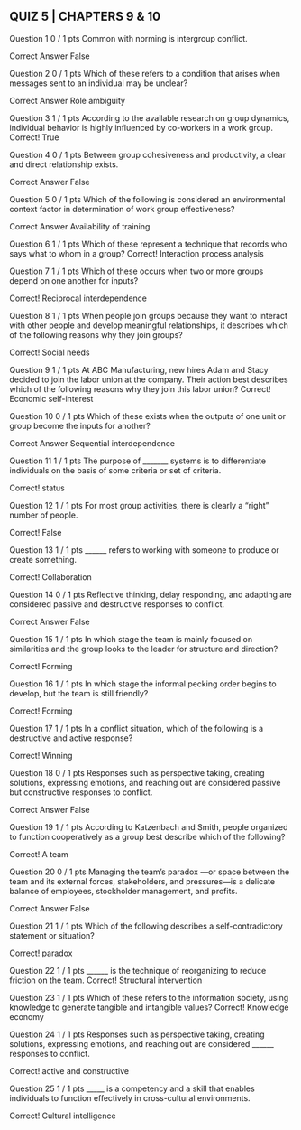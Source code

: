 ## QUIZ 5 | CHAPTERS 9 & 10

Question 1
0 / 1 pts
Common with norming is intergroup conflict.

Correct Answer
  False

Question 2
0 / 1 pts
Which of these refers to a condition that arises when messages sent to an individual may be unclear?

Correct Answer
  Role ambiguity


Question 3
1 / 1 pts
According to the available research on group dynamics, individual behavior is highly influenced by co-workers in a work group.
Correct!
  True


Question 4
0 / 1 pts
Between group cohesiveness and productivity, a clear and direct relationship exists.

Correct Answer
  False

Question 5
0 / 1 pts
Which of the following is considered an environmental context factor in determination of work group effectiveness?

Correct Answer
  Availability of training

Question 6
1 / 1 pts
Which of these represent a technique that records who says what to whom in a group?
Correct!
  Interaction process analysis


Question 7
1 / 1 pts
Which of these occurs when two or more groups depend on one another for inputs?

Correct!
  Reciprocal interdependence


Question 8
1 / 1 pts
When people join groups because they want to interact with other people and develop meaningful relationships, it describes which of the following reasons why they join groups?

Correct!
  Social needs


Question 9
1 / 1 pts
At ABC Manufacturing, new hires Adam and Stacy decided to join the labor union at the company. Their action best describes which of the following reasons why they join this labor union?
Correct!
  Economic self-interest


Question 10
0 / 1 pts
Which of these exists when the outputs of one unit or group become the inputs for another?

Correct Answer
  Sequential interdependence

Question 11
1 / 1 pts
The purpose of _______ systems is to differentiate individuals on the basis of some criteria or set of criteria.

Correct!
  status


Question 12
1 / 1 pts
For most group activities, there is clearly a “right” number of people.

Correct!
  False

Question 13
1 / 1 pts
______ refers to working with someone to produce or create something.

Correct!
  Collaboration

Question 14
0 / 1 pts
Reflective thinking, delay responding, and adapting are considered passive and destructive responses to conflict.

Correct Answer
  False

Question 15
1 / 1 pts
In which stage the team is mainly focused on similarities and the group looks to the leader for structure and direction?

Correct!
  Forming


Question 16
1 / 1 pts
In which stage the informal pecking order begins to develop, but the team is still friendly?

Correct!
  Forming

Question 17
1 / 1 pts
In a conflict situation, which of the following is a destructive and active response?

Correct!
  Winning


Question 18
0 / 1 pts
Responses such as perspective taking, creating solutions, expressing emotions, and reaching out are considered passive but constructive responses to conflict.

Correct Answer
  False

Question 19
1 / 1 pts
According to Katzenbach and Smith, people organized to function cooperatively as a group best describe which of the following?

Correct!
  A team


Question 20
0 / 1 pts
Managing the team’s paradox —or space between the team and its external forces, stakeholders, and pressures—is a delicate balance of employees, stockholder management, and profits.

Correct Answer
  False

Question 21
1 / 1 pts
Which of the following describes a self-contradictory statement or situation?

Correct!
  paradox


Question 22
1 / 1 pts
______ is the technique of reorganizing to reduce friction on the team.
Correct!
  Structural intervention


Question 23
1 / 1 pts
Which of these refers to the information society, using knowledge to generate tangible and intangible values?
Correct!
  Knowledge economy


Question 24
1 / 1 pts
Responses such as perspective taking, creating solutions, expressing emotions, and reaching out are considered ______ responses to conflict.

Correct!
  active and constructive


Question 25
1 / 1 pts
_____ is a competency and a skill that enables individuals to function effectively in cross-cultural environments.

Correct!
  Cultural intelligence
